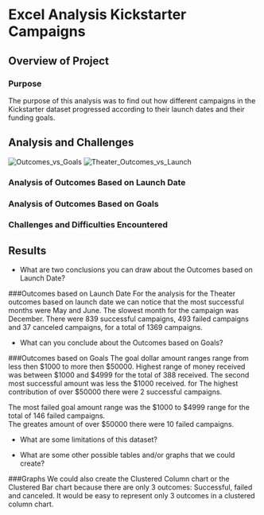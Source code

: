 # Excel Analysis Kickstarter Campaigns 

## Overview of Project

### Purpose
The purpose of this analysis was to find out how different campaigns in the Kickstarter dataset progressed according to their launch dates and their funding goals.

## Analysis and Challenges

![Outcomes_vs_Goals](https://user-images.githubusercontent.com/76173584/103231117-6e5e2c00-490d-11eb-859b-6284339d6c5c.png)
![Theater_Outcomes_vs_Launch](https://user-images.githubusercontent.com/76173584/103231266-c85ef180-490d-11eb-8a2f-5d953734fbec.png)

### Analysis of Outcomes Based on Launch Date

### Analysis of Outcomes Based on Goals

### Challenges and Difficulties Encountered

## Results

- What are two conclusions you can draw about the Outcomes based on Launch Date?

###Outcomes based on Launch Date
For the analysis for the Theater outcomes based on launch date we can notice that the most successful months were May and June.  The slowest month for the campaign was December. There were 839 successful campaigns, 493 failed campaigns and 37 canceled campaigns, for a total of 1369 campaigns.

- What can you conclude about the Outcomes based on Goals?

###Outcomes based on Goals 
The goal dollar amount ranges range from less then $1000 to more then $50000.
Highest range of money received was between $1000 and $4999 for the total of 388 received.
The second most successful amount was less the $1000 received.
for The highest contribution of over $50000 there were 2 successful campaigns.

The most failed goal amount range was the $1000 to $4999 range for the total of 146 failed campaigns.  
The greates amount of over $50000 there were 10 failed campaigns.  

- What are some limitations of this dataset?


- What are some other possible tables and/or graphs that we could create?

###Graphs 
We could also create the Clustered Column chart or the Clustered Bar chart because there are only 3 outcomes: Successful, failed and canceled.  It would be easy to represent only 3 outcomes in a clustered column chart.  

